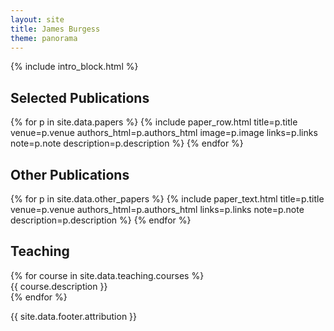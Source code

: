 ```yaml
---
layout: site
title: James Burgess
theme: panorama
---
```


<main class="site-content">
  {% include intro_block.html %}
  
  <section class="publications featured">
    <h2>Selected Publications</h2>
    <div class="publications-list">
      {% for p in site.data.papers %}
        {% include paper_row.html
          title=p.title
          venue=p.venue
          authors_html=p.authors_html
          image=p.image
          links=p.links
          note=p.note
          description=p.description
        %}
      {% endfor %}
    </div>
  </section>
  
  <section class="publications other">
    <h2>Other Publications</h2>
    <div class="publications-list">
      {% for p in site.data.other_papers %}
        {% include paper_text.html
          title=p.title
          venue=p.venue
          authors_html=p.authors_html
          links=p.links
          note=p.note
          description=p.description
        %}
      {% endfor %}
    </div>
  </section>
  
  <section class="teaching">
    <h2>Teaching</h2>
    <div class="teaching-list">
      {% for course in site.data.teaching.courses %}
        <div class="course">{{ course.description }}</div>
      {% endfor %}
    </div>
  </section>
  
  <footer class="site-footer">
    <p>{{ site.data.footer.attribution }}</p>
  </footer>
</main> 